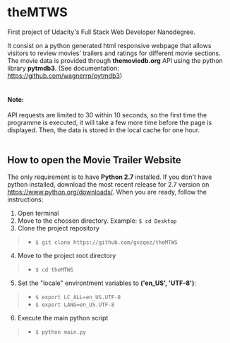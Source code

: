 # theMTWS
First project of Udacity's Full Stack Web Developer Nanodegree.

It consist on a python generated html responsive webpage that allows visitors to review movies' trailers and ratings for different movie sections. The movie data is provided through **themoviedb.org** API using the python library **pytmdb3**. (See documentation: https://github.com/wagnerrp/pytmdb3)
<br />
<br />
#### Note:
API requests are limited to 30 within 10 seconds, so the first time the programme is executed, it will take a few more time before the page is displayed. Then, the data is stored in the local cache for one hour.
<br />
<br />
## How to open the Movie Trailer Website
The only requirement is to have **Python 2.7** installed. If you don't have python installed, download the most recent release for 2.7 version on https://www.python.org/downloads/. When you are ready, follow the instructions:
<br />
1. Open terminal
2. Move to the choosen directory. Example:  ```$ cd Desktop```
3. Clone the project repository
> * ```$ git clone https://github.com/gvzqez/theMTWS```
4. Move to the project root directory
> * ```$ cd theMTWS```
5. Set the "locale" environtment variables to **('en_US', 'UTF-8')**:
> *  ```$ export LC_ALL=en_US.UTF-8```
> *  ```$ export LANG=en_US.UTF-8```
6. Execute the main python script
> * ```$ python main.py```

